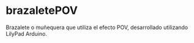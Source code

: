 brazaletePOV
============

Brazalete o muñequera que utiliza el efecto POV, desarrollado utilizando LilyPad Arduino.
